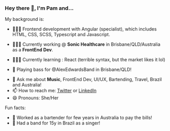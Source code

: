 ### Hey there 👋, I'm Pam and...

My background is:


- 👩🏻‍💻 Frontend development with Angular (specialist), which includes HTML, CSS, SCSS, Typescript and Javascript.



- 👩🏻‍💻 Currently working @ **Sonic Healthcare** in Brisbane/QLD/Australia as a **FrontEnd Dev**.
- 👩🏻‍💻 Currently learning :  React (terrible syntax, but the market likes it lol)
- 🎤 Playing bass for @AlexEdwardsBand in Brisbane/QLD!
 <!-- - 👯 I’m looking to collaborate on ... -->
 <!-- - 🤔 I’m looking for help with ... -->
- 💬 Ask me about **Music**, FrontEnd Dev, UI/UX, Bartending, Travel, Brazil and Australia!
- 📫 How to reach me: [Twitter](https://twitter.com/pamgaiguer) or [LinkedIn](https://www.linkedin.com/in/pamellagaiguer/)
- 😄 Pronouns: She/Her




Fun facts: 
- 🍹 Worked as a bartender for few years in Australia to pay the bills! 
- 🎤 Had a band for 15y in Brazil as a singer!
